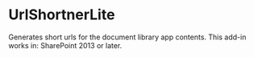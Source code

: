 # UrlShortnerLite
Generates short urls for the document library app contents. This add-in works in: SharePoint 2013 or later.
